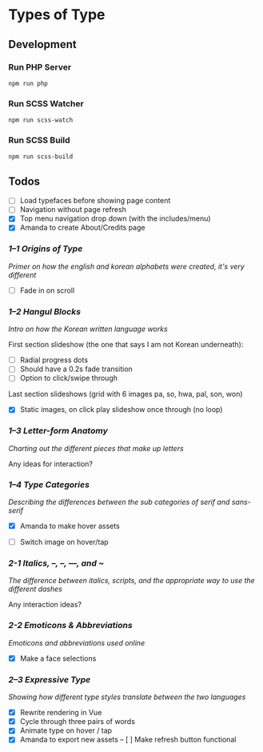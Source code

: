 # Types of Type

## Development

### Run PHP Server
`npm run php`

### Run SCSS Watcher
`npm run scss-watch`

### Run SCSS Build
`npm run scss-build`

## Todos
- [ ] Load typefaces before showing page content
- [ ] Navigation without page refresh
- [x] Top menu navigation drop down (with the includes/menu)
- [x] Amanda to create About/Credits page

### *1–1 Origins of Type*
_Primer on how the english and korean alphabets were created, it's very different_

- [ ] Fade in on scroll


### *1–2 Hangul Blocks*
_Intro on how the Korean written language works_

First section slideshow (the one that says I am not Korean underneath):
- [ ] Radial progress dots
- [ ] Should have a 0.2s fade transition
- [ ] Option to click/swipe through

Last section slideshows (grid with 6 images pa, so, hwa, pal, son, won)
- [x] Static images, on click play slideshow once through (no loop)


### *1–3 Letter-form Anatomy*
_Charting out the different pieces that make up letters_

Any ideas for interaction?


### *1–4 Type Categories*
_Describing the differences between the sub categories of serif and sans-serif_

- [x] Amanda to make hover assets
- [ ] Switch image on hover/tap


### *2-1 Italics, –, –, —, and \~*
_The difference between italics, scripts, and the appropriate way to use the different dashes_

Any interaction ideas?


### *2-2 Emoticons & Abbreviations*
_Emoticons and abbreviations used online_

- [x] Make a face selections


### *2–3 Expressive Type*
_Showing how different type styles translate between the two languages_

- [x] Rewrite rendering in Vue
- [x] Cycle through three pairs of words
- [x] Animate type on hover / tap
- [x] Amanda to export new assets
– [ ] Make refresh button functional
